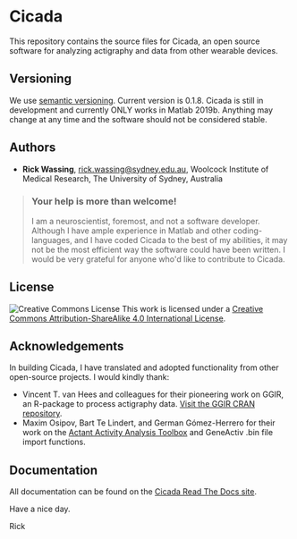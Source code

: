 # Cicada

This repository contains the source files for Cicada, an open source software for analyzing actigraphy and data from other wearable devices.

## Versioning

We use [semantic versioning](http://semver.org/). Current version is 0.1.8. Cicada is still in development and currently ONLY works in Matlab 2019b. Anything may change at any time and the software should not be considered stable.

## Authors

- **Rick Wassing**, rick.wassing@sydney.edu.au, Woolcock Institute of Medical Research, The University of Sydney, Australia

> ### Your help is more than welcome!
>
> I am a neuroscientist, foremost, and not a software developer. Although I have ample experience in Matlab and other coding-languages, and I have coded Cicada to the best of my abilities, it may not be the most efficient way the software could have been written. I would be very grateful for anyone who'd like to contribute to Cicada.

## License

![Creative Commons License](https://i.creativecommons.org/l/by-sa/4.0/80x15.png) This work is licensed under a [Creative Commons Attribution-ShareAlike 4.0 International License](http://creativecommons.org/licenses/by-sa/4.0/).

## Acknowledgements

In building Cicada, I have translated and adopted functionality from other open-source projects.
I would kindly thank:

- Vincent T. van Hees and colleagues for their pioneering work on GGIR, an R-package to process actigraphy data. [Visit the GGIR CRAN repository](https://cran.r-project.org/web/packages/GGIR/index.html).
- Maxim Osipov, Bart Te Lindert, and German Gómez-Herrero for their work on the [Actant Activity Analysis Toolbox](https://github.com/btlindert/actant-1) and GeneActiv .bin file import functions.

## Documentation

All documentation can be found on the [Cicada Read The Docs site](https://cicada-actigraphy-suite.readthedocs.io).

Have a nice day.

Rick

